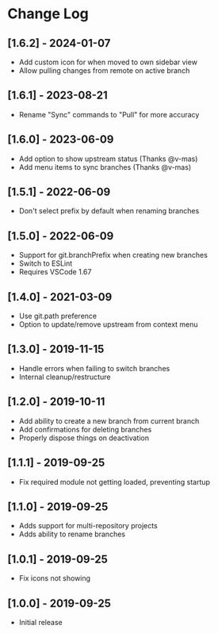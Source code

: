 # Change Log

## [1.6.2] - 2024-01-07

* Add custom icon for when moved to own sidebar view
* Allow pulling changes from remote on active branch

## [1.6.1] - 2023-08-21

* Rename "Sync" commands to "Pull" for more accuracy

## [1.6.0] - 2023-06-09

* Add option to show upstream status (Thanks @v-mas)
* Add menu items to sync branches (Thanks @v-mas)

## [1.5.1] - 2022-06-09

* Don't select prefix by default when renaming branches

## [1.5.0] - 2022-06-09

* Support for git.branchPrefix when creating new branches
* Switch to ESLint
* Requires VSCode 1.67

## [1.4.0] - 2021-03-09

* Use git.path preference
* Option to update/remove upstream from context menu

## [1.3.0] - 2019-11-15

* Handle errors when failing to switch branches
* Internal cleanup/restructure

## [1.2.0] - 2019-10-11

* Add ability to create a new branch from current branch
* Add confirmations for deleting branches
* Properly dispose things on deactivation

## [1.1.1] - 2019-09-25

* Fix required module not getting loaded, preventing startup

## [1.1.0] - 2019-09-25

* Adds support for multi-repository projects
* Adds ability to rename branches

## [1.0.1] - 2019-09-25

- Fix icons not showing

## [1.0.0] - 2019-09-25

- Initial release

